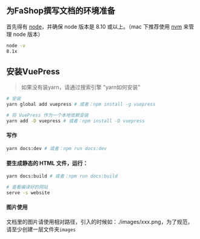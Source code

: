 ## 为FaShop撰写文档的环境准备

首先得有 [node](https://nodejs.org/en/)，并确保 node 版本是 8.10 或以上。（mac 下推荐使用 [nvm](https://github.com/creationix/nvm) 来管理 node 版本）

```bash
node -v
8.1x
```

## 安装VuePress
> 如果没有装yarn，请通过搜索引擎 "yarn如何安装"
```bash
# 安装
yarn global add vuepress # 或者：npm install -g vuepress

# 将 VuePress 作为一个本地依赖安装
yarn add -D vuepress # 或者：npm install -D vuepress

```
#### 写作
```bash
yarn docs:dev # 或者：npm run docs:dev
```
#### 要生成静态的 HTML 文件，运行：
```bash
yarn docs:build # 或者：npm run docs:build

# 查看编译好的网站
serve -s website
```


#### 图片使用
文档里的图片请使用相对路径，引入的时候如：./images/xxx.png，为了规范，请至少创建一层文件夹`images`
